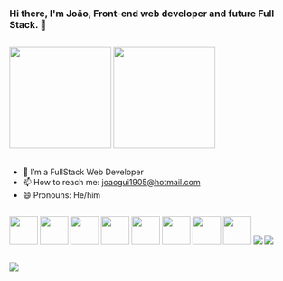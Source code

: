 ### Hi there, I'm João, Front-end web developer and future Full Stack. 👋

##

<div>
  <img height="180em" src="https://github-readme-stats.vercel.app/api?username=BladedElm04">
  <img height="180em" src="https://github-readme-stats.vercel.app/api/top-langs/?username=BladedElm04">
</div>


##

- 🌱 I’m a FullStack Web Developer
- 📫 How to reach me: joaogui1905@hotmail.com
- 😄 Pronouns: He/him

##
<div style="display: inline-block">
  <img height="50em" src="https://cdn.jsdelivr.net/gh/devicons/devicon@latest/icons/javascript/javascript-original.svg" />
  <img height="50em" src="https://cdn.jsdelivr.net/gh/devicons/devicon@latest/icons/typescript/typescript-original.svg" />
  <img height="50em" src="https://cdn.jsdelivr.net/gh/devicons/devicon@latest/icons/react/react-original.svg" />
  <img height="50em" src="https://cdn.jsdelivr.net/gh/devicons/devicon@latest/icons/html5/html5-original.svg" />
  <img height="50em" src="https://cdn.jsdelivr.net/gh/devicons/devicon@latest/icons/css3/css3-original.svg" />
  <img height="50em" src="https://cdn.jsdelivr.net/gh/devicons/devicon@latest/icons/nodejs/nodejs-original-wordmark.svg" />
  <img height="50em" src="https://cdn.jsdelivr.net/gh/devicons/devicon@latest/icons/postgresql/postgresql-original-wordmark.svg" />
  <img height="50em" src="https://cdn.jsdelivr.net/gh/devicons/devicon@latest/icons/jest/jest-plain.svg" />
  <img src="https://cdn.jsdelivr.net/gh/devicons/devicon@latest/icons/python/python-original.svg" />
  <img src="https://cdn.jsdelivr.net/gh/devicons/devicon@latest/icons/django/django-plain.svg" />
</div>

##

<a href="https://www.linkedin.com/in/joaoguirodrigues/" target="_blank"><img src="https://img.shields.io/badge/-LinkedIn-%230077B5?style=for-the-badge&logo=linkedin&logoColor=white" target="_blank"></a>
          


